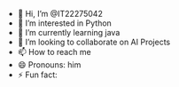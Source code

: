 - 👋 Hi, I’m @IT22275042
- 👀 I’m interested in Python
- 🌱 I’m currently learning java
- 💞️ I’m looking to collaborate on AI Projects
- 📫 How to reach me 
- 😄 Pronouns: him
- ⚡ Fun fact: 

<!---
IT22275042/IT22275042 is a ✨ special ✨ repository because its `README.md` (this file) appears on your GitHub profile.
You can click the Preview link to take a look at your changes.
--->
